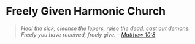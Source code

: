 # Freely Given Harmonic Church

> *Heal the sick, cleanse the lepers, raise the dead, cast out demons. Freely you have received, freely give.* - [*Matthew 10:8*](https://biblehub.com/matthew/10-8.htm)
